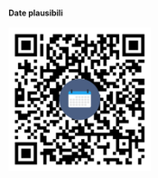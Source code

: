 #### Date plausibili

<a href="https://doodle.com/meeting/participate/id/BeXZ0yWb" target="_blank">
<img src="slides/hiking/images/qr-code.png" width="50%">
</a>
